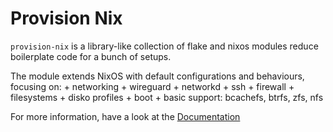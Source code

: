 # Provision Nix

`provision-nix` is a library-like collection of flake and nixos modules reduce boilerplate code for a bunch of setups.

The module extends NixOS with default configurations and behaviours, focusing on:
    + networking
        + wireguard
        + networkd
        + ssh
        + firewall
    + filesystems
        + disko profiles
        + boot
        + basic support: bcachefs, btrfs, zfs, nfs

For more information, have a look at the [Documentation](https://kraftnix.dev/projects/provision-nix)
